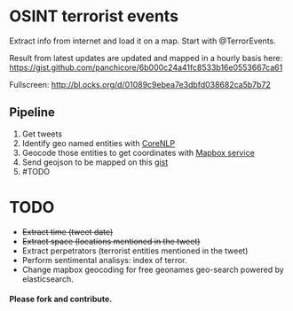# OSINT terrorist events
Extract info from internet and load it on a map. Start with @TerrorEvents.

Result from latest updates are updated and mapped in a hourly basis here: https://gist.github.com/panchicore/6b000c24a41fc8533b16e0553667ca61

Fullscreen: http://bl.ocks.org/d/01089c9ebea7e3dbfd038682ca5b7b72


## Pipeline
1. Get tweets
2. Identify geo named entities with [CoreNLP](https://stanfordnlp.github.io/CoreNLP/index.html)
3. Geocode those entities to get coordinates with [Mapbox service](https://www.mapbox.com/api-documentation/#geocoding)
4. Send geojson to be mapped on this [gist](https://gist.github.com/panchicore/6b000c24a41fc8533b16e0553667ca61)
5. #TODO

# TODO
- ~~Extract time (tweet date)~~
- ~~Extract space (locations mentioned in the tweet)~~
- Extract perpetrators (terrorist entities mentioned in the tweet)
- Perform sentimental analisys: index of terror.
- Change mapbox geocoding for free geonames geo-search powered by elasticsearch.

#### Please fork and contribute.
